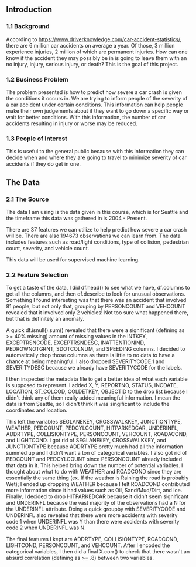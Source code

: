 ## Introduction

### 1.1 Background
According to https://www.driverknowledge.com/car-accident-statistics/, there are 6 million car accidents on average a year. Of those, 3 million experience injuries, 2 million of which are permanent injuries. How can one know if the accident they may possibly be in is going to leave them with an no injury, injury, serious injury, or death? This is the goal of this project.

### 1.2 Business Problem
The problem presented is how to predict how severe a car crash is given the conditions it occurs in.  We are trying to inform people of the severity of a car accident under certain conditions. This information can help people make their own judgements about if they want to go down a specific way or wait for better conditions. With this information, the number of car accidents resulting in injury or worse may be reduced.

### 1.3 People of Interest
This is useful to the general public because with this information they can decide when and where they are going to travel to minimize severity of car accidents if they do get in one. 

## The Data

### 2.1 The Source 
The data I am using is the data given in this course, which is for Seattle and the timeframe this data was gathered in is 2004 - Present. 

There are 37 features we can utilize to help predict how severe a car crash will be. There are also 194673 observations we can learn from. The data includes features such as road/light conditions, type of collision, pedestrian count, severity, and vehicle count.

This data will be used for supervised machine learning.

### 2.2 Feature Selection
  To get a taste of the data, I did df.head() to see what we have, df.columns to get all the columns, and then df.describe to look for unusual observations. Something I found interesting was that there was an accident that involved 81 people, but not only that, grouping by PERSONCOUNT and VEHCOUNT revealed that it involved only 2 vehicles! Not too sure what happened there, but that is definitely an anomaly.
  
  A quick df.isnull().sum() revealed that there were a significant (defining as >= 40% missing) amount of missing values in the INTKEY, EXCEPTRSNCODE, EXCEPTRSNDESC, INATTENTIONIND, PEDROWNOTGRNT, SDOTCOLNUM, and SPEEDING columns. I decided to automatically drop those columns as there is little to no data to have a chance at being meaningful. I also dropped SEVERITYCODE.1 and SEVERITYDESC because we already have SEVERITYCODE for the labels.
  
  I then inspected the metadata file to get a better idea of what each variable is supposed to represent. I added X, Y, REPORTNO, STATUS, INCDATE, LOCATION, ST_COLCOD, COLDETKEY, OBJECTID to the drop list because I didn't think any of them really added meaningful information. I mean the data is from Seattle, so I didn't think it was singificant to include the coordinates and location. 
  
  This left the variables SEGLANEKEY, CROSSWALKKEY, JUNCTIONTYPE, WEATHER, PEDCOUNT, PEDCYLCOUNT, HITPARKEDCAR, UNDERINFL, ADDRTYPE, COLLISIONTYPE, PERSONCOUNT, VEHCOUNT, ROADACOND, and LIGHTCOND. I got rid of SEGLANEKEY, CROSSWALKKEY, and JUNCTIONTYPE because ADDRTYPE pretty much had all the information summed up and I didn't want a ton of categorical variables. I also got rid of PEDCOUNT and PEDCYLCOUNT since PERSONCOUNT already included that data in it. This helped bring down the number of potential variables. I thought about what to do with WEATHER and ROADCOND since they are essentially the same thing (ex. If the weather is Raining the road is probably Wet); I ended up dropping WEATHER because I felt ROADCOND contributed more information since it had values such as Oil, Sand/Mud/Dirt, and Ice. Finally, I decided to drop HITPARKEDCAR because it didn't seem significant and UNDERINFL because the vast majority of the observations had a N for the UNDERINFL attribute. Doing a quick groupby with SEVERITYCODE and UNDERINFL also revealed that there were more accidents with severity code 1 when UNDERINFL was Y than there were accidents with severity code 2 when UNDERINFL was N.
 
The final features I kept are ADDRTYPE, COLLISIONTYPE, ROADCOND, LIGHTCOND, PERSONCOUNT, and VEHCOUNT. After I encoded the categorical variables, I then did a final X.corr() to check that there wasn't an absurd correlation (defining as >= .8) between two variables.
